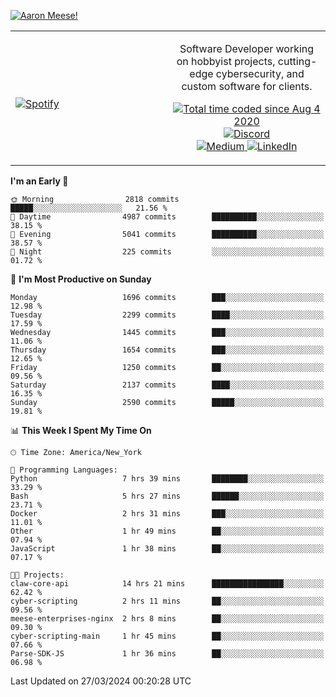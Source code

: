 [![Aaron Meese!](https://user-images.githubusercontent.com/17814535/88975338-a2aabf00-d27f-11ea-963f-8a19608716b4.png)](https://github.com/ajmeese7/readme-ascii "README ASCII")

<!-- Modified from project here: https://github.com/novatorem/novatorem -->
<table width="100%">
  <tr>
  <td width="50%">

&nbsp; <br> [![Spotify](https://ajmeese7.vercel.app/api/spotify)](https://open.spotify.com/user/ajmeese)

  </td>
  <td width="50%">
    <p align="center">
    Software Developer working on hobbyist projects, cutting-edge cybersecurity, and custom software for clients.
    </p>
    <p align="center">
      <a href="https://wakatime.com/@f726891d-3b02-46cd-9b60-e8c59f9e2b14">
        <img src="https://wakatime.com/badge/user/f726891d-3b02-46cd-9b60-e8c59f9e2b14.svg" alt="Total time coded since Aug 4 2020" title="WakaTime" />
      </a>
      <a href="http://link.aaronmeese.com/discord">
        <img src="https://img.shields.io/badge/discord-ajmeese7%234835-369?style=flat-square&logo=discord&logoColor=white&color=purple" alt="Discord" title="Discord">
      </a>
      <br />
      <a href="https://link.aaronmeese.com/medium">
        <img src="https://img.shields.io/badge/medium-ajmeese7-1DB954?style=flat-square&logo=medium&logoColor=white" alt="Medium" title="Medium">
      </a>
      <a href="https://link.aaronmeese.com/linkedin">
        <img src="https://img.shields.io/badge/linkedIn-aaronmeese-1DB954?style=flat-square&logo=linkedin&logoColor=white&color=blue" alt="LinkedIn" title="LinkedIn">
      </a>
    </p>
  </td>

</table>

[//]: <> (The `&nbsp;` is to have Aphelion take up more space)

<!--START_SECTION:waka-->
**I'm an Early 🐤** 

```text
🌞 Morning                2818 commits        █████░░░░░░░░░░░░░░░░░░░░   21.56 % 
🌆 Daytime                4987 commits        ██████████░░░░░░░░░░░░░░░   38.15 % 
🌃 Evening                5041 commits        ██████████░░░░░░░░░░░░░░░   38.57 % 
🌙 Night                  225 commits         ░░░░░░░░░░░░░░░░░░░░░░░░░   01.72 % 
```
📅 **I'm Most Productive on Sunday** 

```text
Monday                   1696 commits        ███░░░░░░░░░░░░░░░░░░░░░░   12.98 % 
Tuesday                  2299 commits        ████░░░░░░░░░░░░░░░░░░░░░   17.59 % 
Wednesday                1445 commits        ███░░░░░░░░░░░░░░░░░░░░░░   11.06 % 
Thursday                 1654 commits        ███░░░░░░░░░░░░░░░░░░░░░░   12.65 % 
Friday                   1250 commits        ██░░░░░░░░░░░░░░░░░░░░░░░   09.56 % 
Saturday                 2137 commits        ████░░░░░░░░░░░░░░░░░░░░░   16.35 % 
Sunday                   2590 commits        █████░░░░░░░░░░░░░░░░░░░░   19.81 % 
```


📊 **This Week I Spent My Time On** 

```text
🕑︎ Time Zone: America/New_York

💬 Programming Languages: 
Python                   7 hrs 39 mins       ████████░░░░░░░░░░░░░░░░░   33.29 % 
Bash                     5 hrs 27 mins       ██████░░░░░░░░░░░░░░░░░░░   23.71 % 
Docker                   2 hrs 31 mins       ███░░░░░░░░░░░░░░░░░░░░░░   11.01 % 
Other                    1 hr 49 mins        ██░░░░░░░░░░░░░░░░░░░░░░░   07.94 % 
JavaScript               1 hr 38 mins        ██░░░░░░░░░░░░░░░░░░░░░░░   07.17 % 

🐱‍💻 Projects: 
claw-core-api            14 hrs 21 mins      ████████████████░░░░░░░░░   62.42 % 
cyber-scripting          2 hrs 11 mins       ██░░░░░░░░░░░░░░░░░░░░░░░   09.56 % 
meese-enterprises-nginx  2 hrs 8 mins        ██░░░░░░░░░░░░░░░░░░░░░░░   09.30 % 
cyber-scripting-main     1 hr 45 mins        ██░░░░░░░░░░░░░░░░░░░░░░░   07.66 % 
Parse-SDK-JS             1 hr 36 mins        ██░░░░░░░░░░░░░░░░░░░░░░░   06.98 % 
```


 Last Updated on 27/03/2024 00:20:28 UTC
<!--END_SECTION:waka-->
